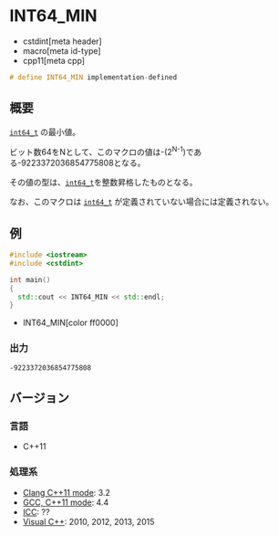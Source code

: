 # INT64_MIN
* cstdint[meta header]
* macro[meta id-type]
* cpp11[meta cpp]

```cpp
# define INT64_MIN implementation-defined
```

## 概要
[`int64_t`](int64_t.md) の最小値。

ビット数64をNとして、このマクロの値は-(2<sup>N-1</sup>)である-9223372036854775808となる。

その値の型は、[`int64_t`](int64_t.md)を整数昇格したものとなる。

なお、このマクロは [`int64_t`](int64_t.md) が定義されていない場合には定義されない。

## 例
```cpp example
#include <iostream>
#include <cstdint>

int main()
{
  std::cout << INT64_MIN << std::endl;
}
```
* INT64_MIN[color ff0000]

### 出力
```
-9223372036854775808
```


## バージョン
### 言語
- C++11

### 処理系
- [Clang C++11 mode](/implementation.md#clang): 3.2
- [GCC, C++11 mode](/implementation.md#gcc): 4.4
- [ICC](/implementation.md#icc): ??
- [Visual C++](/implementation.md#visual_cpp): 2010, 2012, 2013, 2015

